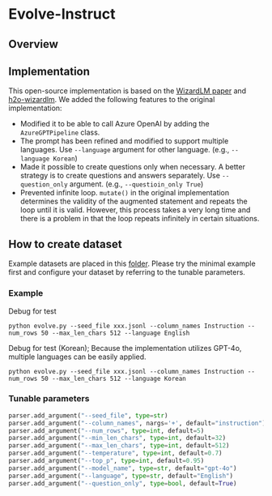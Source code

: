 # Evolve-Instruct

## Overview

## Implementation
This open-source implementation is based on the [WizardLM paper](https://arxiv.org/abs/2304.12244) and [h2o-wizardlm](https://github.com/h2oai/h2o-wizardlm).
We added the following features to the original implementation:

- Modified it to be able to call Azure OpenAI by adding the `AzureGPTPipeline` class.
- The prompt has been refined and modified to support multiple languages. Use `--language` argument for other language. (e.g., `--language Korean`)
- Made it possible to create questions only when necessary. A better strategy is to create questions and answers separately. Use `--question_only` argument. (e.g., `--questioin_only True`)
- Prevented infinite loop. `mutate()` in the original implementation determines the validity of the augmented statement and repeats the loop until it is valid. However, this process takes a very long time and there is a problem in that the loop repeats infinitely in certain situations.

## How to create dataset
Example datasets are placed in this [folder](samples). Please try the minimal example first and configure your dataset by referring to the tunable parameters.

### Example
Debug for test
```
python evolve.py --seed_file xxx.jsonl --column_names Instruction --num_rows 50 --max_len_chars 512 --language English
```

Debug for test (Korean); Because the implementation utilizes GPT-4o, multiple languages ​​can be easily applied.
```
python evolve.py --seed_file xxx.jsonl --column_names Instruction --num_rows 50 --max_len_chars 512 --language Korean
```

### Tunable parameters
```python
parser.add_argument("--seed_file", type=str)
parser.add_argument("--column_names", nargs='+', default="instruction")
parser.add_argument("--num_rows", type=int, default=5)
parser.add_argument("--min_len_chars", type=int, default=32)
parser.add_argument("--max_len_chars", type=int, default=512)
parser.add_argument("--temperature", type=int, default=0.7)
parser.add_argument("--top_p", type=int, default=0.95)
parser.add_argument("--model_name", type=str, default="gpt-4o")
parser.add_argument("--language", type=str, default="English")
parser.add_argument("--question_only", type=bool, default=True)
```